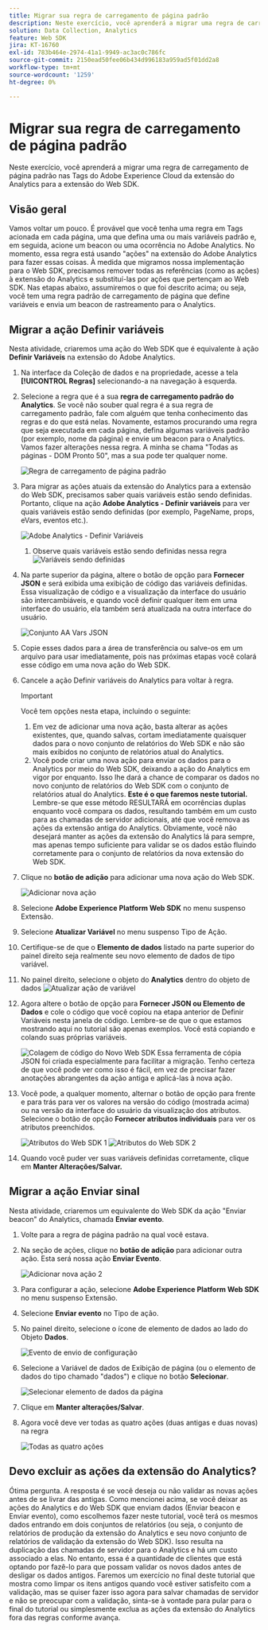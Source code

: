 ```yaml
---
title: Migrar sua regra de carregamento de página padrão
description: Neste exercício, você aprenderá a migrar uma regra de carregamento de página padrão nas Tags do Adobe Experience Cloud da extensão do Analytics para a extensão do Web SDK.
solution: Data Collection, Analytics
feature: Web SDK
jira: KT-16760
exl-id: 783b464e-2974-41a1-9949-ac3ac0c786fc
source-git-commit: 2150ead50fee06b434d996183a959ad5f01dd2a8
workflow-type: tm+mt
source-wordcount: '1259'
ht-degree: 0%

---
```


# Migrar sua regra de carregamento de página padrão

Neste exercício, você aprenderá a migrar uma regra de carregamento de página padrão nas Tags do Adobe Experience Cloud da extensão do Analytics para a extensão do Web SDK.

## Visão geral

Vamos voltar um pouco. É provável que você tenha uma regra em Tags acionada em cada página, uma que defina uma ou mais variáveis padrão e, em seguida, acione um beacon ou uma ocorrência no Adobe Analytics. No momento, essa regra está usando &quot;ações&quot; na extensão do Adobe Analytics para fazer essas coisas. À medida que migramos nossa implementação para o Web SDK, precisamos remover todas as referências (como as ações) à extensão do Analytics e substituí-las por ações que pertençam ao Web SDK. Nas etapas abaixo, assumiremos o que foi descrito acima; ou seja, você tem uma regra padrão de carregamento de página que define variáveis e envia um beacon de rastreamento para o Analytics.

## Migrar a ação Definir variáveis

Nesta atividade, criaremos uma ação do Web SDK que é equivalente à ação **Definir Variáveis** na extensão do Adobe Analytics.

1. Na interface da Coleção de dados e na propriedade, acesse a tela **[!UICONTROL Regras]** selecionando-a na navegação à esquerda.
1. Selecione a regra que é a sua **regra de carregamento padrão do Analytics**. Se você não souber qual regra é a sua regra de carregamento padrão, fale com alguém que tenha conhecimento das regras e do que está nelas. Novamente, estamos procurando uma regra que seja executada em cada página, defina algumas variáveis padrão (por exemplo, nome da página) e envie um beacon para o Analytics. Vamos fazer alterações nessa regra. A minha se chama &quot;Todas as páginas - DOM Pronto 50&quot;, mas a sua pode ter qualquer nome.

   ![Regra de carregamento de página padrão](assets/default-page-load-rule.jpg)

1. Para migrar as ações atuais da extensão do Analytics para a extensão do Web SDK, precisamos saber quais variáveis estão sendo definidas. Portanto, clique na ação **Adobe Analytics - Definir variáveis** para ver quais variáveis estão sendo definidas (por exemplo, PageName, props, eVars, eventos etc.).

   ![Adobe Analytics - Definir Variáveis](assets/aa-set-variables.jpg)
   1. Observe quais variáveis estão sendo definidas nessa regra
      ![Variáveis sendo definidas](assets/aa-vars-set.jpg)

1. Na parte superior da página, altere o botão de opção para **Fornecer JSON** e será exibida uma exibição de código das variáveis definidas. Essa visualização de código e a visualização da interface do usuário são intercambiáveis, e quando você definir qualquer item em uma interface do usuário, ela também será atualizada na outra interface do usuário.

   ![Conjunto AA Vars JSON](assets/aa-setvars-json.jpg)

1. Copie esses dados para a área de transferência ou salve-os em um arquivo para usar imediatamente, pois nas próximas etapas você colará esse código em uma nova ação do Web SDK.
1. Cancele a ação Definir variáveis do Analytics para voltar à regra.

   >[!IMPORTANT]
   >
   >Você tem opções nesta etapa, incluindo o seguinte:
   >1. Em vez de adicionar uma nova ação, basta alterar as ações existentes, que, quando salvas, cortam imediatamente quaisquer dados para o novo conjunto de relatórios do Web SDK e não são mais exibidos no conjunto de relatórios atual do Analytics.
   >1. Você pode criar uma nova ação para enviar os dados para o Analytics por meio do Web SDK, deixando a ação do Analytics em vigor por enquanto. Isso lhe dará a chance de comparar os dados no novo conjunto de relatórios do Web SDK com o conjunto de relatórios atual do Analytics. **Este é o que faremos neste tutorial.** Lembre-se que esse método RESULTARÁ em ocorrências duplas enquanto você compara os dados, resultando também em um custo para as chamadas de servidor adicionais, até que você remova as ações da extensão antiga do Analytics. Obviamente, você não desejará manter as ações da extensão do Analytics lá para sempre, mas apenas tempo suficiente para validar se os dados estão fluindo corretamente para o conjunto de relatórios da nova extensão do Web SDK.

1. Clique no **botão de adição** para adicionar uma nova ação do Web SDK.

   ![Adicionar nova ação](assets/add-new-action.jpg)

1. Selecione **Adobe Experience Platform Web SDK** no menu suspenso Extensão.
1. Selecione **Atualizar Variável** no menu suspenso Tipo de Ação.
1. Certifique-se de que o **Elemento de dados** listado na parte superior do painel direito seja realmente seu novo elemento de dados de tipo variável.
1. No painel direito, selecione o objeto do **Analytics** dentro do objeto de dados
   ![Atualizar ação de variável](assets/define-update-variable-action.jpg)
1. Agora altere o botão de opção para **Fornecer JSON ou Elemento de Dados** e cole o código que você copiou na etapa anterior de Definir Variáveis nesta janela de código. Lembre-se de que o que estamos mostrando aqui no tutorial são apenas exemplos. Você está copiando e colando suas próprias variáveis.

   ![Colagem de código do Novo Web SDK](assets/new-websdk-code-paste.jpg)
Essa ferramenta de cópia JSON foi criada especialmente para facilitar a migração. Tenho certeza de que você pode ver como isso é fácil, em vez de precisar fazer anotações abrangentes da ação antiga e aplicá-las à nova ação.

1. Você pode, a qualquer momento, alternar o botão de opção para frente e para trás para ver os valores na versão do código (mostrada acima) ou na versão da interface do usuário da visualização dos atributos. Selecione o botão de opção **Fornecer atributos individuais** para ver os atributos preenchidos.

   ![Atributos do Web SDK 1](assets/websdk-attributes-1.jpg)
   ![Atributos do Web SDK 2](assets/websdk-attributes-2.jpg)

1. Quando você puder ver suas variáveis definidas corretamente, clique em **Manter Alterações/Salvar.**

## Migrar a ação Enviar sinal

Nesta atividade, criaremos um equivalente do Web SDK da ação &quot;Enviar beacon&quot; do Analytics, chamada **Enviar evento**.

1. Volte para a regra de página padrão na qual você estava.
1. Na seção de ações, clique no **botão de adição** para adicionar outra ação. Esta será nossa ação **Enviar Evento**.

   ![Adicionar nova ação 2](assets/add-new-action-2.jpg)

1. Para configurar a ação, selecione **Adobe Experience Platform Web SDK** no menu suspenso Extensão.
1. Selecione **Enviar evento** no Tipo de ação.
1. No painel direito, selecione o ícone de elemento de dados ao lado do Objeto **Dados**.

   ![Evento de envio de configuração](assets/send-event-config.jpg)

1. Selecione a Variável de dados de Exibição de página (ou o elemento de dados do tipo chamado &quot;dados&quot;) e clique no botão **Selecionar**.

   ![Selecionar elemento de dados da página](assets/select-data-element-variable.jpg)

1. Clique em **Manter alterações/Salvar**.
1. Agora você deve ver todas as quatro ações (duas antigas e duas novas) na regra

   ![Todas as quatro ações](assets/all-four-actions.jpg)

## Devo excluir as ações da extensão do Analytics?

Ótima pergunta. A resposta é se você deseja ou não validar as novas ações antes de se livrar das antigas. Como mencionei acima, se você deixar as ações do Analytics e do Web SDK que enviam dados (Enviar beacon e Enviar evento), como escolhemos fazer neste tutorial, você terá os mesmos dados entrando em dois conjuntos de relatórios (ou seja, o conjunto de relatórios de produção da extensão do Analytics e seu novo conjunto de relatórios de validação da extensão do Web SDK). Isso resulta na duplicação das chamadas de servidor para o Analytics e há um custo associado a elas. No entanto, essa é a quantidade de clientes que está optando por fazê-lo para que possam validar os novos dados antes de desligar os dados antigos. Faremos um exercício no final deste tutorial que mostra como limpar os itens antigos quando você estiver satisfeito com a validação, mas se quiser fazer isso agora para salvar chamadas de servidor e não se preocupar com a validação, sinta-se à vontade para pular para o final do tutorial ou simplesmente exclua as ações da extensão do Analytics fora das regras conforme avança.
